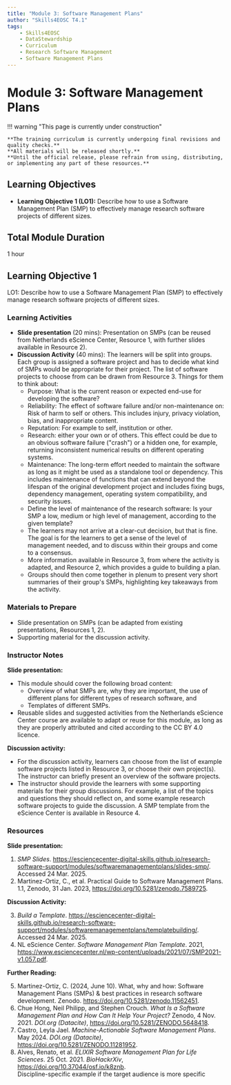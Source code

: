 ```yaml
---
title: "Module 3: Software Management Plans"
author: "Skills4EOSC T4.1"
tags:
    - Skills4EOSC
    - DataStewardship
    - Curriculum
    - Research Software Management
    - Software Management Plans
---
```


# Module 3: Software Management Plans

!!! warning "This page is currently under construction"

    **The training curriculum is currently undergoing final revisions and quality checks.**
    **All materials will be released shortly.**
    **Until the official release, please refrain from using, distributing, or implementing any part of these resources.**


## Learning Objectives

- **Learning Objective 1 (LO1):** Describe how to use a Software Management Plan (SMP) to effectively manage research software projects of different sizes.


## Total Module Duration

1 hour


## Learning Objective 1

LO1: Describe how to use a Software Management Plan (SMP) to effectively manage research software projects of different sizes.


### Learning Activities

- **Slide presentation** (20&nbsp;mins): Presentation on SMPs (can be reused from Netherlands eScience Center, Resource&nbsp;1, with further slides available in Resource&nbsp;2).
- **Discussion Activity** (40&nbsp;mins): The learners will be split into groups. Each group is assigned a software project and has to decide what kind of SMPs would be appropriate for their project. The list of software projects to choose from can be drawn from Resource&nbsp;3. Things for them to think about:
    - Purpose: What is the current reason or expected end-use for developing the software?
    - Reliability: The effect of software failure and/or non-maintenance on: Risk of harm to self or others. This includes injury, privacy violation, bias, and inappropriate content.
    - Reputation: For example to self, institution or other.
    - Research: either your own or of others. This effect could be due to an obvious software failure ("crash") or a hidden one, for example, returning inconsistent numerical results on different operating systems.
    - Maintenance: The long-term effort needed to maintain the software as long as it might be used as a standalone tool or dependency. This includes maintenance of functions that can extend beyond the lifespan of the original development project and includes fixing bugs, dependency management, operating system compatibility, and security issues.
    - Define the level of maintenance of the research software: Is your SMP a low, medium or high level of management, according to the given template?
    - The learners may not arrive at a clear-cut decision, but that is fine. The goal is for the learners to get a sense of the level of management needed, and to discuss within their groups and come to a consensus.
    - More information available in Resource&nbsp;3, from where the activity is adapted, and Resource&nbsp;2, which provides a guide to building a plan.
    - Groups should then come together in plenum to present very short summaries of their group's SMPs, highlighting key takeaways from the activity.


### Materials to Prepare

- Slide presentation on SMPs (can be adapted from existing presentations, Resources&nbsp;1, 2).
- Supporting material for the discussion activity.


### Instructor Notes

**Slide presentation:**

- This module should cover the following broad content:
    - Overview of what SMPs are, why they are important, the use of different plans for different types of research software, and
    - Templates of different SMPs.
- Reusable slides and suggested activities from the Netherlands eScience Center course are available to adapt or reuse for this module, as long as they are properly attributed and cited according to the CC BY 4.0 licence.

**Discussion activity:**

- For the discussion activity, learners can choose from the list of example software projects listed in Resource&nbsp;3, or choose their own project(s). The instructor can briefly present an overview of the software projects.
- The instructor should provide the learners with some supporting materials for their group discussions. For example, a list of the topics and questions they should reflect on, and some example research software projects to guide the discussion. A SMP template from the eScience Center is available in Resource&nbsp;4.


### Resources

**Slide presentation:**

1. *SMP Slides*. <https://esciencecenter-digital-skills.github.io/research-software-support/modules/softwaremanagementplans/slides-smp/>. Accessed 24 Mar. 2025.
2. Martinez-Ortiz, C., et al. Practical Guide to Software Management Plans. 1.1, Zenodo, 31 Jan. 2023, <https://doi.org/10.5281/zenodo.7589725>.

**Discussion Activity:**

3. *Build a Template*. <https://esciencecenter-digital-skills.github.io/research-software-support/modules/softwaremanagementplans/templatebuilding/>. Accessed 24 Mar. 2025.
4. NL eScience Center. *Software Management Plan Template*. 2021, <https://www.esciencecenter.nl/wp-content/uploads/2021/07/SMP2021-v1.057.pdf>.

**Further Reading:**

5. Martinez-Ortiz, C. (2024, June 10). What, why and how: Software Management Plans (SMPs) & best practices in research software development. Zenodo. <https://doi.org/10.5281/zenodo.11562451>.
6. Chue Hong, Neil Philipp, and Stephen Crouch. *What Is a Software Management Plan and How Can It Help Your Project?* Zenodo, 4 Nov. 2021. *DOI.org (Datacite)*, <https://doi.org/10.5281/ZENODO.5648418>.
7. Castro, Leyla Jael. *Machine-Actionable Software Management Plans*. May 2024. *DOI.org (Datacite)*, <https://doi.org/10.5281/ZENODO.11281952>.
8. Alves, Renato, et al. *ELIXIR Software Management Plan for Life Sciences*. 25 Oct. 2021. *BioHackrXiv*, <https://doi.org/10.37044/osf.io/k8znb>.  
   Discipline-specific example if the target audience is more specific
